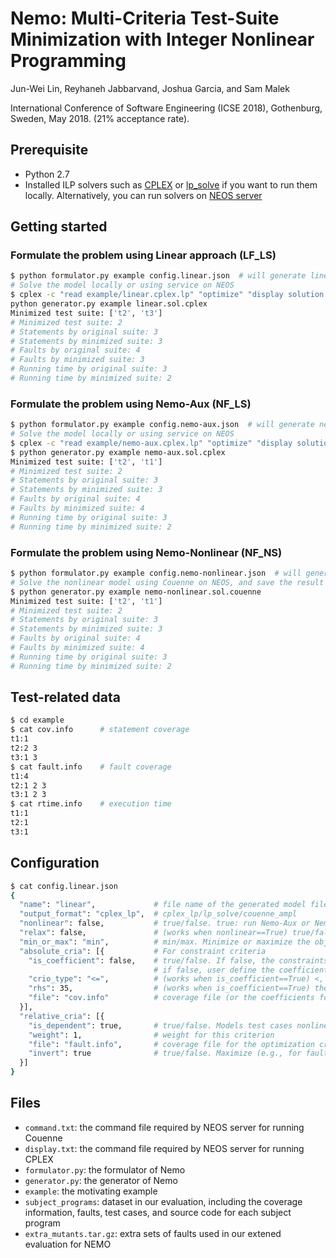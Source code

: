 # Nemo: Multi-Criteria Test-Suite Minimization with Integer Nonlinear Programming

Jun-Wei Lin, Reyhaneh Jabbarvand, Joshua Garcia, and Sam Malek

International Conference of Software Engineering (ICSE 2018), Gothenburg, Sweden, May 2018. (21% acceptance rate).

## Prerequisite

* Python 2.7
* Installed ILP solvers such as [CPLEX](https://www-01.ibm.com/software/commerce/optimization/cplex-optimizer/)
or [lp_solve](http://lpsolve.sourceforge.net/5.5/)
if you want to run them locally. 
Alternatively, you can run solvers on [NEOS server](https://neos-server.org/neos/)

## Getting started

### Formulate the problem using Linear approach (LF_LS)

```bash
$ python formulator.py example config.linear.json  # will generate linear.cplex.lp
# Solve the model locally or using service on NEOS
$ cplex -c "read example/linear.cplex.lp" "optimize" "display solution variables -" "quit" > example/linear.sol.cplex
python generator.py example linear.sol.cplex 
Minimized test suite: ['t2', 't3']
# Minimized test suite: 2
# Statements by original suite: 3
# Statements by minimized suite: 3
# Faults by original suite: 4
# Faults by minimized suite: 3
# Running time by original suite: 3
# Running time by minimized suite: 2
```

### Formulate the problem using Nemo-Aux (NF_LS)

```bash
$ python formulator.py example config.nemo-aux.json  # will generate nemo-aux.cplex.lp
# Solve the model locally or using service on NEOS
$ cplex -c "read example/nemo-aux.cplex.lp" "optimize" "display solution variables -" "quit" > example/nemo-aux.sol.cplex
$ python generator.py example nemo-aux.sol.cplex 
Minimized test suite: ['t2', 't1']
# Minimized test suite: 2
# Statements by original suite: 3
# Statements by minimized suite: 3
# Faults by original suite: 4
# Faults by minimized suite: 4
# Running time by original suite: 3
# Running time by minimized suite: 2
```

### Formulate the problem using Nemo-Nonlinear (NF_NS)

```bash
$ python formulator.py example config.nemo-nonlinear.json  # will generate nemo-nonlinear.ampl
# Solve the nonlinear model using Couenne on NEOS, and save the result in nemo-nonlinear.sol.couenne
$ python generator.py example nemo-nonlinear.sol.couenne
Minimized test suite: ['t2', 't1']
# Minimized test suite: 2
# Statements by original suite: 3
# Statements by minimized suite: 3
# Faults by original suite: 4
# Faults by minimized suite: 4
# Running time by original suite: 3
# Running time by minimized suite: 2
```

## Test-related data

```bash
$ cd example
$ cat cov.info      # statement coverage
t1:1
t2:2 3
t3:1 3
$ cat fault.info    # fault coverage
t1:4
t2:1 2 3
t3:1 2 3
$ cat rtime.info    # execution time
t1:1
t2:1
t3:1
```

## Configuration

```bash
$ cat config.linear.json
{
  "name": "linear",             # file name of the generated model file
  "output_format": "cplex_lp",  # cplex_lp/lp_solve/couenne_ampl
  "nonlinear": false,           # true/false. true: run Nemo-Aux or Nemo-Nonlinear; false: run Linear
  "relax": false,               # (works when nonlinear==True) true/false. true: Nemo-Aux, false: Nemo-Nonlinear
  "min_or_max": "min",          # min/max. Minimize or maximize the objective function
  "absolute_cria": [{           # For constraint criteria
    "is_coefficient": false,    # true/false. If false, the constraints would make all requirements to be satisfied at least once; 
                                # if false, user define the coefficients for the decision varialbes by herself.
    "crio_type": "<=",          # (works when is_coefficient==True) <, <=, =, >=, >
    "rhs": 35,                  # (works when is_coefficient==True) the number at right-hand side
    "file": "cov.info"          # coverage file (or the coefficients for the decision variables) for the constarint criterion
  }], 
  "relative_cria": [{
    "is_dependent": true,       # true/false. Models test cases nonlinearly over this criterion or not
    "weight": 1,                # weight for this criterion
    "file": "fault.info",       # coverage file for the optimization criterion
    "invert": true              # true/false. Maximize (e.g., for fault/branch coverage) or minimize (e.g., for setup effort) the criterion
  }]
}
```

## Files

* `command.txt`: the command file required by NEOS server for running Couenne
* `display.txt`: the command file required by NEOS server for running CPLEX
* `formulator.py`: the formulator of Nemo
* `generator.py`: the generator of Nemo
* `example`: the motivating example
* `subject_programs`: dataset in our evaluation, including the coverage information, faults, test cases, and source code for each subject program
* `extra_mutants.tar.gz`: extra sets of faults used in our extened evaluation for NEMO

